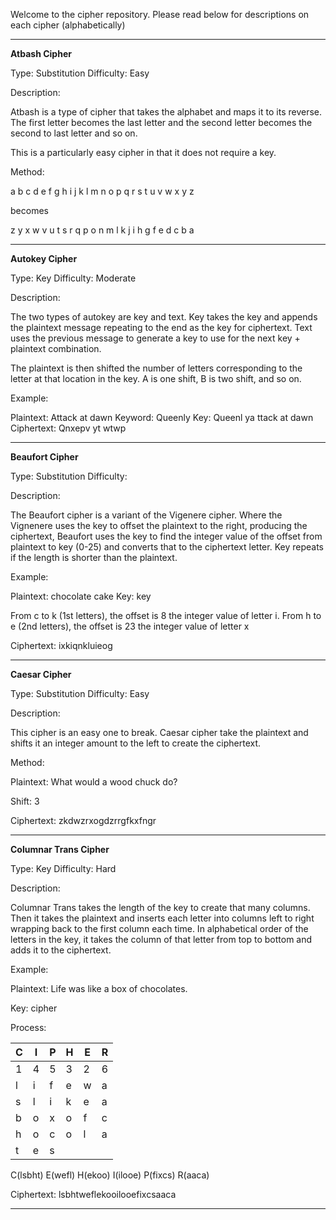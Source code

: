 Welcome to the cipher repository. Please read below for descriptions on each cipher (alphabetically)

____________________

**Atbash Cipher**

Type: Substitution
Difficulty: Easy

Description:

Atbash is a type of cipher that takes the alphabet and maps it to its 
reverse. The first letter becomes the last letter and the second letter 
becomes the second to last letter and so on.

This is a particularly easy cipher in that it does not require a key.

Method:

a b c d e f g h i j k l m n o p q r s t u v w x y z

becomes

z y x w v u t s r q p o n m l k j i h g f e d c b a

____________________

**Autokey Cipher**

Type: Key
Difficulty: Moderate

Description:

The two types of autokey are key and text. Key takes the key and appends the plaintext message repeating to the end as the key for ciphertext. Text uses the previous message to generate a key to use for the next key + plaintext combination.

The plaintext is then shifted the number of letters corresponding to the letter at that location in the key. A is one shift, B is two shift, and so on.

Example:

Plaintext: Attack at dawn
Keyword: Queenly
Key: Queenl ya ttack at dawn
Ciphertext: Qnxepv yt wtwp

____________________

**Beaufort Cipher**

Type: Substitution
Difficulty:

Description:

The Beaufort cipher is a variant of the Vigenere cipher. Where the Vignenere uses the key to offset the plaintext to the right, producing the ciphertext, Beaufort uses the key to find the integer value of the offset from plaintext to key (0-25) and converts that to the ciphertext letter. Key repeats if the length is shorter than the plaintext.

Example:

Plaintext: chocolate cake
Key: key

From c to k (1st letters), the offset is 8 the integer value of letter i.
From h to e (2nd letters), the offset is 23 the integer value of letter x

Ciphertext: ixkiqnkluieog

____________________

**Caesar Cipher**

Type: Substitution
Difficulty: Easy

Description:

This cipher is an easy one to break. Caesar cipher take the plaintext and shifts it an integer amount to the left to create the ciphertext.

Method:

Plaintext:
What would a wood chuck do?

Shift:
3

Ciphertext:
zkdwzrxogdzrrgfkxfngr

____________________

**Columnar Trans Cipher**

Type: Key
Difficulty: Hard

Description:

Columnar Trans takes the length of the key to create that many columns. Then it takes the plaintext and inserts each letter into columns left to right wrapping back to the first column each time. In alphabetical order of the letters in the key, it takes the column of that letter from top to bottom and adds it to the ciphertext.

Example:

Plaintext:
Life was like a box of chocolates.

Key:
cipher

Process:

C|I|P|H|E|R
-|-|-|-|-|-
1|4|5|3|2|6
l|i|f|e|w|a
s|l|i|k|e|a
b|o|x|o|f|c
h|o|c|o|l|a
t|e|s

C(lsbht) E(wefl) H(ekoo) I(ilooe) P(fixcs) R(aaca)

Ciphertext:
lsbhtweflekooilooefixcsaaca

____________________

